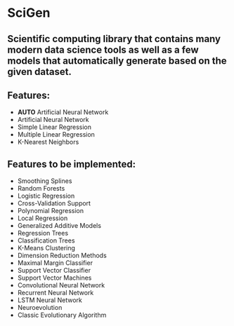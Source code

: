 # SciGen
## Scientific computing library that contains many modern data science tools as well as a few models that automatically generate based on the given dataset.
 
## Features:
  * **AUTO** Artificial Neural Network
  * Artificial Neural Network
  * Simple Linear Regression
  * Multiple Linear Regression
  * K-Nearest Neighbors
   
## Features to be implemented:
  * Smoothing Splines
  * Random Forests
  * Logistic Regression
  * Cross-Validation Support
  * Polynomial Regression
  * Local Regression
  * Generalized Additive Models
  * Regression Trees
  * Classification Trees
  * K-Means Clustering
  * Dimension Reduction Methods
  * Maximal Margin Classifier
  * Support Vector Classifier
  * Support Vector Machines
  * Convolutional Neural Network
  * Recurrent Neural Network
  * LSTM Neural Network
  * Neuroevolution
  * Classic Evolutionary Algorithm
